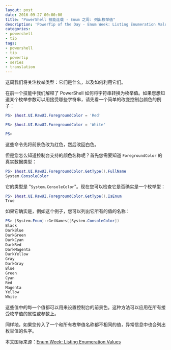 ```yaml
---
layout: post
date: 2016-09-27 00:00:00
title: "PowerShell 技能连载 - Enum 之周: 列出枚举值"
description: 'PowerTip of the Day - Enum Week: Listing Enumeration Values'
categories:
- powershell
- tip
tags:
- powershell
- tip
- powertip
- series
- translation
---
```

这周我们将关注枚举类型：它们是什么，以及如何利用它们。

在前一个技能中我们解释了 PowerShell 如何将字符串转换为枚举值。如果您想知道某个枚举参数可以用接受哪些字符串，请先看一个简单的改变控制台颜色的例子：

```powershell
PS> $host.UI.RawUI.ForegroundColor = 'Red'

PS> $host.UI.RawUI.ForegroundColor = 'White'

PS>  
```

这些命令先将前景色改为红色，然后改回白色。


但是您怎么知道控制台支持的颜色名称呢？首先您需要知道 `ForegroundColor` 的真实数据类型：

```powershell
PS> $host.UI.RawUI.ForegroundColor.GetType().FullName 
System.ConsoleColor
```

它的类型是 "`System.ConsoleColor`"。现在您可以检查它是否确实是一个枚举型：

```powershell
PS> $host.UI.RawUI.ForegroundColor.GetType().IsEnum
True
```

如果它确实是，例如这个例子，您可以列出它所有的值的名称：

```powershell
PS> [System.Enum]::GetNames([System.ConsoleColor])
Black
DarkBlue
DarkGreen
DarkCyan
DarkRed
DarkMagenta
DarkYellow
Gray
DarkGray
Blue
Green
Cyan
Red
Magenta
Yellow
White
```

这些值中的每一个值都可以用来设置控制台的前景色。这种方法可以应用在所有接受枚举值的属性或参数上。

同样地，如果您传入了一个和所有枚举值名称都不相同的值，异常信息中也会列出枚举值的名字。

<!--more-->
本文国际来源：[Enum Week: Listing Enumeration Values](http://community.idera.com/powershell/powertips/b/tips/posts/enum-week-listing-enumeration-values)
